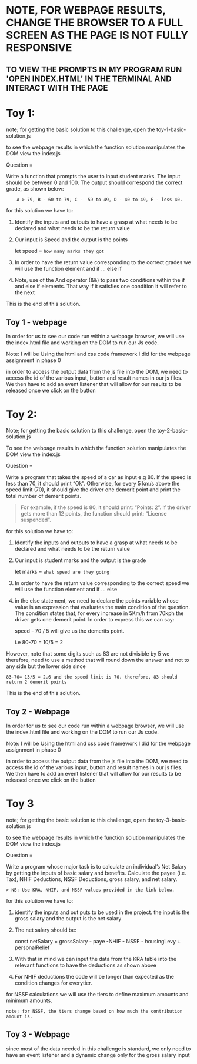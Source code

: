 # NOTE, FOR WEBPAGE RESULTS, CHANGE THE BROWSER TO A FULL SCREEN AS THE PAGE IS NOT FULLY RESPONSIVE

## TO VIEW THE PROMPTS IN MY PROGRAM RUN 'OPEN INDEX.HTML' IN THE TERMINAL AND INTERACT WITH THE PAGE


# Toy 1:

note; for getting the basic solution to this challenge, open the toy-1-basic-solution.js

to see the webpage results in which the function solution manipulates the DOM view the index.js


Question = 

Write a function that prompts the user to input student marks. The input should be between 0 and 100. The output should correspond the correct grade, as shown below: 

        A > 79, B - 60 to 79, C -  59 to 49, D - 40 to 49, E - less 40.

for this solution we have to:
    

1. Identify the inputs and outputs to have a grasp at what needs to be declared and what needs to be the return value

2. Our input is Speed and the output is the points

    let speed = `how many marks they got`

3. In order to have the return value corresponding to the correct grades we will use the function element and if ... else if

4. Note, use of the And operator (&&) to pass two conditions within the if and else if elements. That way if it satisfies one condition it will refer to the next



This is the end of this solution.


## Toy 1 - webpage

In order for us to see our code run within a webpage browser, we will use the index.html file and working on the DOM to run our Js code.

Note: I will be Using the html and css code framework I did for the webpage assignment in phase 0

in order to access the output data from the js file into the DOM, we need to access the id of the various input, button and result names in our js files. We then have to add an event listener that will allow for our results to be released once we click on the button










# Toy 2:

Note; for getting the basic solution to this challenge, open the toy-2-basic-solution.js

To see the webpage results in which the function solution manipulates the DOM view the index.js

Question = 

Write a program that takes the speed of a car as input e.g 80. If the speed is less than 70, it should print “Ok”. Otherwise, for every 5 km/s above the speed limit (70), it should give the driver one demerit point and print the total number of demerit points.

   > For example, if the speed is 80, it should print: “Points: 2”. If the driver gets more than 12 points, the function should print: “License suspended”.

for this solution we have to:


1. Identify the inputs and outputs to have a grasp at what needs to be declared and what needs to be the return value

2. Our input is student marks and the output is the grade

    let marks = `what speed are they going`

3. In order to have the return value corresponding to the correct speed we will use the function element and if ... else 

4. in the else statement, we need to declare the points variable whose value is an expression that evaluates the main condition of the question. The condition states that, for every increase in 5Km/h from 70kph the driver gets one demerit point. In order to express this we can say:

    speed - 70 / 5 will give us the demerits point.

    i.e 80-70 = 10/5 = 2 

However, note that some digits such as 83 are not divisible by 5 we therefore, need to use a method that will round down the answer and not to any side but the lower side since 

    83-70= 13/5 = 2.6 and the speed limit is 70. therefore, 83 should return 2 demerit points


This is the end of this solution.


## Toy 2 - Webpage

In order for us to see our code run within a webpage browser, we will use the index.html file and working on the DOM to run our Js code.

Note: I will be Using the html and css code framework I did for the webpage assignment in phase 0

in order to access the output data from the js file into the DOM, we need to access the id of the various input, button and result names in our js files. We then have to add an event listener that will allow for our results to be released once we click on the button









# Toy 3

note; for getting the basic solution to this challenge, open the toy-3-basic-solution.js

to see the webpage results in which the function solution manipulates the DOM view the index.js


Question = 

Write a program whose major task is to calculate an individual’s Net Salary by getting the inputs of basic salary and benefits. Calculate the payee (i.e. Tax), NHIF Deductions, NSSF Deductions, gross salary, and net salary. 

    > NB: Use KRA, NHIF, and NSSF values provided in the link below.

for this solution we have to:

1. identify the inputs and out puts to be used in the project.
the input is the gross salary and the output is the net salary

2. The net salary should be:

    const netSalary = grossSalary - paye -NHIF - NSSF - housingLevy + personalRelief

3. With that in mind we can input the data from the KRA table into the relevant functions to have the deductions as shown above

4. For NHIF deductions the code will be longer than expected as the condition changes for everytier.

for NSSF calculations we will use the tiers to define maximum amounts and minimum amounts.

    note; for NSSF, the tiers change based on how much the contribution amount is.



## Toy 3 - Webpage

since most of the data needed in this challenge is standard, we only need to have an event listener and a dynamic change only for the gross salary input 


